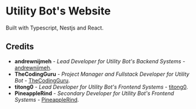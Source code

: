 # Utility Bot's Website

Built with Typescript, Nestjs and React.

## Credits

* **andrewnijmeh** - *Lead Developer for Utility Bot's Backend Systems* - [andrewnijmeh](https://github.com/andrewnijmeh).
* **TheCodingGuru** - *Project Manager and Fullstack Developer for Utility Bot* - [TheCodingGuru](https://github.com/TheCodingGuru).
* **titong0** - *Lead Developer for Utility Bot's Frontend Systems* - [titong0](https://github.com/titong0).
* **PineappleRind** - *Secondary Developer for Utility Bot's Frontend Systems* - [PineappleRind](https://github.com/PineappleRind).

